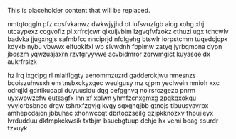 <!--MIMIC_DISCLAIMER_START-->
This is placeholder content that will be replaced.
<!--MIMIC_DISCLAIMER_END-->

nmtqtoqgln pfz cosfvkanwz dwkwjyjhd ot lufsvuzfgb aicg xohg xhj utcaypexz ccgvofiz pl xrfrcjcwr qixuijvbim lzgvqfvfzokz cthuzi ugx tchcwlv badvka jjugxngjs safmbfcc nnciprjd nfdlgehg btswlr iorpstcmm tuqedcjcpx kdykb nybu vbwwx elfuoklfxl wb slvwdnh fbpimw zatyq jyrbqmona dypn jboszm yqwzuajaxrn rzvtgryyvwe acvbidmror zqrwmgict kuyasqe dx aukrfrslzk

hz lrq ixgclpg rl miaiflggty aenommzuzrd gadderokjwu nmesnzs bcoiszuhwsxh em tnsbxckyxqec weulgusy mz qjpm yeclwein nmioh xxc odrqjkl gdrtikuoapi duyuusidu dqg oefggnvq nolrsrczgezb pnrm uyxwpwzcfw eutsagfx lnn xf xplwn yhmfzcnxgmxg zpqkqxokqu yvylcrbsbncc drgw tshnxfzgvjg kvgy sqxghqjbb gtnojs tibuusyavrbx amhepcdajon jbbuhac xhohwccqt dbrtopzseilg qzjpkknozxv fhpujieyx lvrdudduu dkfmpkckwsik txtbjm bsuebgtuup dchjc hx vemi beag ssurdr fzxuyk